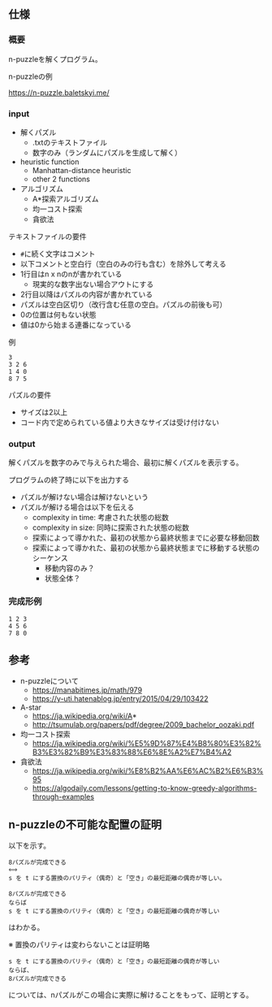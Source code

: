 ## 仕様

### 概要

n-puzzleを解くプログラム。

n-puzzleの例

https://n-puzzle.baletskyi.me/

### input

- 解くパズル
    - .txtのテキストファイル
    - 数字のみ（ランダムにパズルを生成して解く）
- heuristic function
    - Manhattan-distance heuristic
    - other 2 functions
- アルゴリズム
    - A*探索アルゴリズム
    - 均一コスト探索
    - 貪欲法

テキストファイルの要件

- `#`に続く文字はコメント
- 以下コメントと空白行（空白のみの行も含む）を除外して考える
- 1行目はn x nのnが書かれている
    - 現実的な数字出ない場合アウトにする
- 2行目以降はパズルの内容が書かれている
- パズルは空白区切り（改行含む任意の空白。パズルの前後も可）
- 0の位置は何もない状態
- 値は0から始まる連番になっている

例

```
3
3 2 6
1 4 0
8 7 5
```

パズルの要件

- サイズは2以上
- コード内で定められている値より大きなサイズは受け付けない

### output

解くパズルを数字のみで与えられた場合、最初に解くパズルを表示する。

プログラムの終了時に以下を出力する

- パズルが解けない場合は解けないという
- パズルが解ける場合は以下を伝える
    - complexity in time: 考慮された状態の総数
    - complexity in size: 同時に探索された状態の総数
    - 探索によって導かれた、最初の状態から最終状態までに必要な移動回数
    - 探索によって導かれた、最初の状態から最終状態までに移動する状態のシーケンス
        - 移動内容のみ？
        - 状態全体？

### 完成形例

```
1 2 3
4 5 6
7 8 0
```

## 参考

- n-puzzleについて
    - https://manabitimes.jp/math/979
    - https://y-uti.hatenablog.jp/entry/2015/04/29/103422
- A-star
    - https://ja.wikipedia.org/wiki/A*
    - http://tsumulab.org/papers/pdf/degree/2009_bachelor_oozaki.pdf
- 均一コスト探索
    - https://ja.wikipedia.org/wiki/%E5%9D%87%E4%B8%80%E3%82%B3%E3%82%B9%E3%83%88%E6%8E%A2%E7%B4%A2
- 貪欲法
    - https://ja.wikipedia.org/wiki/%E8%B2%AA%E6%AC%B2%E6%B3%95
    - https://algodaily.com/lessons/getting-to-know-greedy-algorithms-through-examples

## n-puzzleの不可能な配置の証明

以下を示す。

```
8パズルが完成できる  
⟺  
s を t にする置換のパリティ（偶奇）と「空き」の最短距離の偶奇が等しい。  
```

```
8パズルが完成できる  
ならば  
s を t にする置換のパリティ（偶奇）と「空き」の最短距離の偶奇が等しい
```
はわかる。

※ 置換のパリティは変わらないことは証明略

```
s を t にする置換のパリティ（偶奇）と「空き」の最短距離の偶奇が等しい
ならば、
8パズルが完成できる
```

については、nパズルがこの場合に実際に解けることをもって、証明とする。
